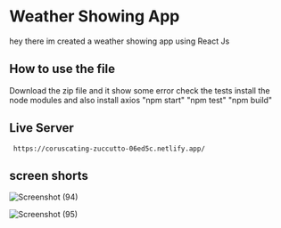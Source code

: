 # Weather Showing App

   hey there im created a weather showing app using React Js

## How to use the file 

   Download the zip file
   and it show some error 
   check the tests
   install the node modules
   and also install axios 
   "npm start"
   "npm test"
   "npm build"

## Live Server

     https://coruscating-zuccutto-06ed5c.netlify.app/
   
## screen shorts

   ![Screenshot (94)](https://github.com/Santosaran/Weather-app/assets/113179649/84801482-e041-421b-8e0c-f07fa41aa5e0)

   ![Screenshot (95)](https://github.com/Santosaran/Weather-app/assets/113179649/b0724248-829a-41d8-adc4-55fed061b430)
